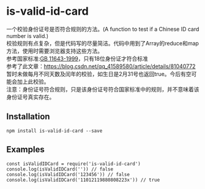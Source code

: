 # is-valid-id-card
一个校验身份证号是否符合规则的方法。(A function to test if a Chinese ID card number is valid.)   
校验规则有点复杂，但是代码写的尽量简洁。代码中用到了Array的reduce和map方法，使用时需要浏览器支持这些方法。   
参考国家标准:[GB 11643-1999](http://www.gb688.cn/bzgk/gb/newGbInfo?hcno=080D6FBF2BB468F9007657F26D60013E)，只有18位身份证才符合标准   
参考了此文章：https://blog.csdn.net/qq_41589580/article/details/81040772   
暂时未做每月不同天数及闰年的校验，如生日是2月31号也返回true。今后有空可能会加上此校验。    
注意：身份证号符合规则，只是该身份证号符合国家标准中的规则，并不意味着该身份证号真实存在。

## Installation
```
npm install is-valid-id-card --save
```

## Examples
```
const isValidIDCard = require('is-valid-id-card')
console.log(isValidIDCard('')) // false
console.log(isValidIDCard('123456')) // false 
console.log(isValidIDCard('11012119880808223x')) // true
```